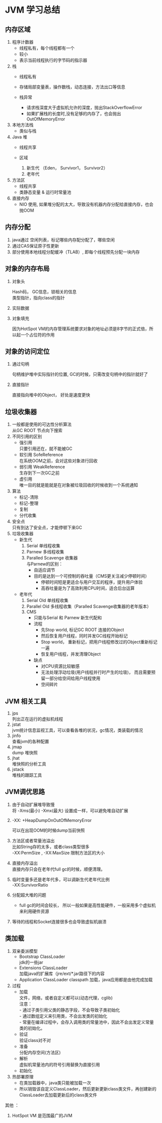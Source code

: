 # JVM 学习总结

## 内存区域

1. 程序计数器
    - 线程私有，每个线程都有一个
    - 较小
    - 表示当前线程执行的字节码的指示器
2. 栈
    - 线程私有
    - 存储局部变量表，操作数栈，动态连接，方法出口等信息
    - 栈异常

        -  请求栈深度大于虚拟机允许的深度，抛出StackOverflowError
        -  如果扩展栈的长度时,没有足够的内存了，也会抛出OutOfMemoryError
3. 本地方法栈
    - 类似与栈
4. Java 堆
    - 线程共享
    - 区域

        1. 新生代 （Eden， Survivor1， Survivor2）
        2. 老年代
5. 方法区
    - 线程共享
    - 类静态变量 & 运行时常量池
6. 直接内存
    - NIO 使用, 如果堆分配的太大，导致没有机器内存分配给直接内存，也会抛OOM

## 内存分配

1. java通过 空闲列表，标记哪些内存配分配了，哪些空闲
2. 通过CAS保证原子性更新
3. 部分使用本地线程分配缓冲（TLAB）, 即每个线程预先分配一块内存

## 对象的内存布局

1. 对象头

    Hash码， GC信息，锁相关的信息  
    类型指针，指向class的指针
2. 实际数据
3. 对象填充

    因为HotSpot VM的内存管理系统要求对象的地址必须是8字节的正式倍，所以起一个占位符的作用

## 对象的访问定位

1. 通过句柄

    句柄维护堆中实际指针的位置, GC的时候，只需改变句柄中的指针就好了

2. 直接指针

    直接指向堆中的Object， 好处是速度更快

## 垃圾收集器

1. 一般都是使用的可达性分析算法  
    从GC ROOT 节点向下搜索
2. 不同引用的区别  
    - 强引用   
        只要引用还在，就不能被GC
    - 软引用 SofeReference  
        在系统OOM之前，会对这些对象进行回收
    - 弱引用 WeakReference  
        生存到下一次GC之前
    - 虚引用  
        唯一目的就是能就是在对象被垃圾回收的时候收到一个系统通知
3. 算法
    - 标记-清除
    - 标记-整理
    - 复制
    - 分代收集
4. 安全点  
    只有到达了安全点，才能停顿下来GC
5. 垃圾收集器
    - 新生代  
        1. Serial 单线程收集
        2. Parnew 多线程收集
        3. Paralled Scavenge 收集器  
            与Parnew的区别：  
            - 自适应调节
            - 目的是达到一个可控制的吞吐量（CMS更关注减少停顿时间）  
                - 停顿时间短是更适合与用户交互的程序，提升用户体验
                - 高吞吐量是为了高效利用CPU时间，适合后台运算
    - 老年代
        1. Serial Old 单线程收集
        2. Parallel Old 多线程收集（Paralled Scavenge收集器的老年版本）
        3. CMS  
            - 只能与Serial 和 Parnew 新生代配和
            - 流程  
                - 先Stop world, 标记GC ROOT 连接的Object
                - 然后恢复用户线程，同时并发GC线程开始标记
                - Stop world， 重新标记，把用户线程修改过的Object重新标记一遍
                - 恢复用户线程，并发清理Object
            - 缺点
                - 对CPU资源比较敏感
                - 无法处理浮动垃圾(用户线程并行时产生的垃圾)， 而且需要预留一部分给空间给用户线程使用
                - 空间碎片

        


## JVM 相关工具

1. jps  
    列出正在运行的虚拟机线程
2. jstat  
    jvm统计信息监视工具，可以查看各堆的状况，gc情况，类装载的情况
3. jinfo  
    查看jvm的各种配置
4. jmap  
    dump 堆快照
5. jhat  
    堆快照的分析工具
6. jstack  
    堆栈的跟踪工具

## JVM调优思路

1. 由于自动扩展堆导致慢  
    将 -Xms(最小)  -Xmx(最大) 设置成一样，可以避免堆自动扩展
2. -XX: +HeapDumpOnOutOfMemoryError

    可以在出现OOM的时候dump当前快照
3. 方法区或者常量池溢出  
    比如String存的太多，或者class类型很多  
    -XX:PermSize , -XX:MaxSize 限制方法区的大小
4. 直接内存溢出  
    直接内存只会在老年代full gc的时候，顺便清理。
5. 临时变量多还是老年代多，可以调新生代老年代比例  
    -XX:SurvivorRatio
6. 分配超大堆的问题  
    - full gc的时间会较长， 所以一般如果是高性能硬件，一般采用多个虚拟机来利用硬件资源
7. 等待的线程和Socket连接很多也会导致虚拟机崩溃

## 类加载

1. 双亲委派模型
    - Bootstrap ClassLoader  
        jdk的一些jar
    - Extensions ClassLoader  
        加载java的扩展库（jre/ext/*.jar路径下的内容
    - Application ClassLoader
        classpath 加载，java应用都是由他完成加载
2. 过程
    - 加载  
        文件，网络，或者自定义都可以(动态代理，cglib)  
        注意：  
            - 通过子类引用父类的静态字段，不会导致子类初始化  
            - 通过数组定义来引用类，不会出发类的初始化  
            - 常量在编译过程中，会存入调用类的常量池中，因此不会出发定义常量类的初始化。 
    - 验证  
        验证class对不对
    - 准备  
        分配内存空间(方法区)
    - 解析  
        虚拟机常量池内的符号引用替换为直接引用
    - 初始化
3. 热部署原理
    - 在类加载器中，java类只能被加载一次
    - 所以销毁该自定义ClassLoader，然后更新更新class类文件，再创建新的ClassLoader去加载更新后的class类文件

其他 ：
1. HotSpot VM 是范围最广的JVM

